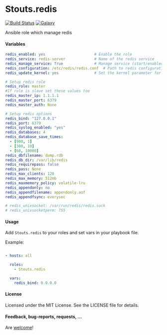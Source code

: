 Stouts.redis
============

[![Build Status](http://img.shields.io/travis/Stouts/Stouts.redis.svg?style=flat-square)](https://travis-ci.org/Stouts/Stouts.redis)
[![Galaxy](http://img.shields.io/badge/galaxy-Stouts.redis-blue.svg?style=flat-square)](https://galaxy.ansible.com/list#/roles/888)

Ansible role which manage redis

#### Variables

```yaml
redis_enabled: yes                      # Enable the role
redis_service: redis-server             # Name of the redis service
redis_manage_service: True              # Manage service (start/enabled)
redis_configuration: /etc/redis/redis.conf  # Path to redis configuration
redis_update_kernel: yes                # Set the kernel parameter for vm overcommit

# Setup redis role
redis_role: master
#If role is slave set these values too
redis_master_ip: 1.1.1.1
redis_master_port: 6379
redis_master_auth: None

# Setup redis options
redis_bind: "127.0.0.1"
redis_port: 6379
redis_syslog_enabled: "yes"
redis_databases: 4
redis_database_save_times:
  - [900, 1]
  - [300, 10]
  - [60, 10000]
redis_dbfilename: dump.rdb
redis_db_dir: /var/lib/redis
redis_requirepass: false
redis_pass: None
redis_max_clients: 128
redis_max_memory: 512mb
redis_maxmemory_policy: volatile-lru
redis_appendonly: no
redis_appendfilename: appendonly.aof
redis_appendfsync: everysec

# redis_unixsocket: /var/run/redis/redis.sock
# redis_unixsocketperm: 755
```

#### Usage

Add `Stouts.redis` to your roles and set vars in your playbook file.

Example:

```yaml

- hosts: all

  roles:
    - Stouts.redis

  vars:
    redis_bind: 0.0.0.0
```

#### License

Licensed under the MIT License. See the LICENSE file for details.

#### Feedback, bug-reports, requests, ...

Are [welcome](https://github.com/Stouts/Stouts.redis/issues)!
